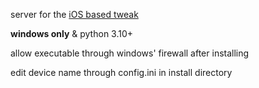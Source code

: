 server for the [iOS based tweak](https://chariz.com/get/forwardnotifier)

**windows only** & python 3.10+

allow executable through windows' firewall after installing

edit device name through config.ini in install directory
